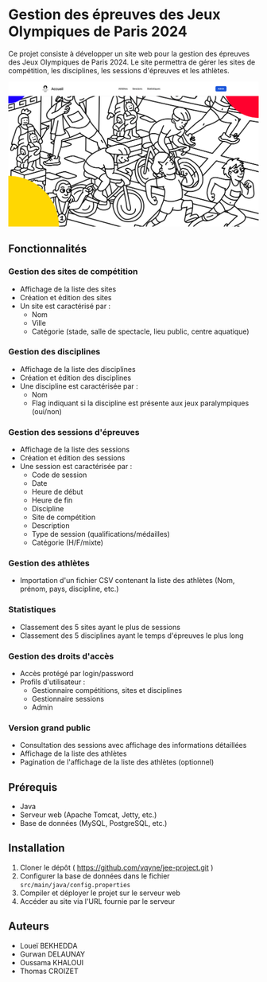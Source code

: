 # Gestion des épreuves des Jeux Olympiques de Paris 2024

Ce projet consiste à développer un site web pour la gestion des épreuves des Jeux Olympiques de Paris 2024. Le site permettra de gérer les sites de compétition, les disciplines, les sessions d'épreuves et les athlètes.

![Alt text](src/main/webapp/assets/homepage.png?raw=true "Home page")

## Fonctionnalités

### Gestion des sites de compétition

- Affichage de la liste des sites
- Création et édition des sites
- Un site est caractérisé par :
  - Nom
  - Ville
  - Catégorie (stade, salle de spectacle, lieu public, centre aquatique)

### Gestion des disciplines

- Affichage de la liste des disciplines
- Création et édition des disciplines
- Une discipline est caractérisée par :
  - Nom
  - Flag indiquant si la discipline est présente aux jeux paralympiques (oui/non)

### Gestion des sessions d'épreuves

- Affichage de la liste des sessions
- Création et édition des sessions
- Une session est caractérisée par :
  - Code de session
  - Date
  - Heure de début
  - Heure de fin
  - Discipline
  - Site de compétition
  - Description
  - Type de session (qualifications/médailles)
  - Catégorie (H/F/mixte)

### Gestion des athlètes

- Importation d'un fichier CSV contenant la liste des athlètes (Nom, prénom, pays, discipline, etc.)

### Statistiques

- Classement des 5 sites ayant le plus de sessions
- Classement des 5 disciplines ayant le temps d'épreuves le plus long

### Gestion des droits d'accès

- Accès protégé par login/password
- Profils d'utilisateur :
  - Gestionnaire compétitions, sites et disciplines
  - Gestionnaire sessions
  - Admin

### Version grand public

- Consultation des sessions avec affichage des informations détaillées
- Affichage de la liste des athlètes
- Pagination de l'affichage de la liste des athlètes (optionnel)

## Prérequis

- Java
- Serveur web (Apache Tomcat, Jetty, etc.)
- Base de données (MySQL, PostgreSQL, etc.)

## Installation

1. Cloner le dépôt ( https://github.com/vqyne/jee-project.git )
2. Configurer la base de données dans le fichier `src/main/java/config.properties`
3. Compiler et déployer le projet sur le serveur web
4. Accéder au site via l'URL fournie par le serveur

## Auteurs

- Loueï BEKHEDDA
- Gurwan DELAUNAY
- Oussama KHALOUI
- Thomas CROIZET
